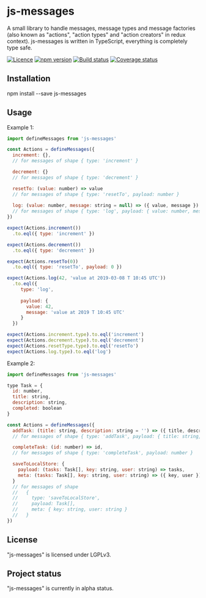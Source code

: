 # js-messages

A small library to handle messages, message types and message factories
(also known as "actions", "action types" and "action creators" in redux context).
js-messages is written in TypeScript, everything is completely type safe.

[![Licence](https://img.shields.io/badge/licence-LGPLv3-blue.svg?style=flat)](https://github.com/js-works/js-messages/blob/master/LICENSE)
[![npm version](https://img.shields.io/npm/v/js-messages.svg?style=flat)](https://www.npmjs.com/package/js-messages)
[![Build status](https://travis-ci.com/js-works/js-messages.svg)](https://travis-ci.org/js-works/js-messages)
[![Coverage status](https://coveralls.io/repos/github/js-works/js-messages/badge.svg?branch=master)](https://coveralls.io/github/js-works/js-messages?branch=master)

## Installation

npm install --save js-messages

## Usage

Example 1:

```javascript
import defineMessages from 'js-messages'

const Actions = defineMessages({
  increment: {},
  // for messages of shape { type: 'increment' }

  decrement: {}
  // for messages of shape { type: 'decrement' }

  resetTo: (value: number) => value
  // for messages of shape { type: 'resetTo', payload: number }
  
  log: (value: number, message: string = null) => ({ value, message })
  // for messages of shape { type: 'log', payload: { value: number, message: string } }
})

expect(Actions.increment())
  .to.eql({ type: 'increment' })

expect(Actions.decrement())
  .to.eql({ type: 'decrement' })

expect(Actions.resetTo(0))
  .to.eql({ type: 'resetTo', payload: 0 })

expect(Actions.log(42, 'value at 2019-03-08 T 10:45 UTC'))
  .to.eql({
     type: 'log',
     
     payload: {
       value: 42,
       message: 'value at 2019 T 10:45 UTC'
     }
  })

expect(Actions.increment.type).to.eql('increment')
expect(Actions.decrement.type).to.eql('decrement')
expect(Actions.resetType.type).to.eql('resetTo')
expect(Actions.log.type).to.eql('log')
```

Example 2:

```javascript
import defineMessages from 'js-messages'

type Task = {
  id: number,
  title: string,
  description: string,
  completed: boolean
}

const Actions = defineMessages({
  addTask: (title: string, description: string = '') => ({ title, description }),
  // for messages of shape { type: 'addTask', payload: { title: string, description: string }}

  completeTask: (id: number) => id,
  // for messages of shape { type: 'completeTask', payload: number }

  saveToLocalStore: {
    payload: (tasks: Task[], key: string, user: string) => tasks,
    meta: (tasks: Task[], key: string, user: string) => ({ key, user })
  }
  // for messages of shape
  //   {
  //     type: 'saveToLocalStore',
  //     payload: Task[],
  //     meta: { key: string, user: string }
  //   }
})
```
## License

"js-messages" is licensed under LGPLv3.

## Project status

"js-messages" is currently in alpha status.
